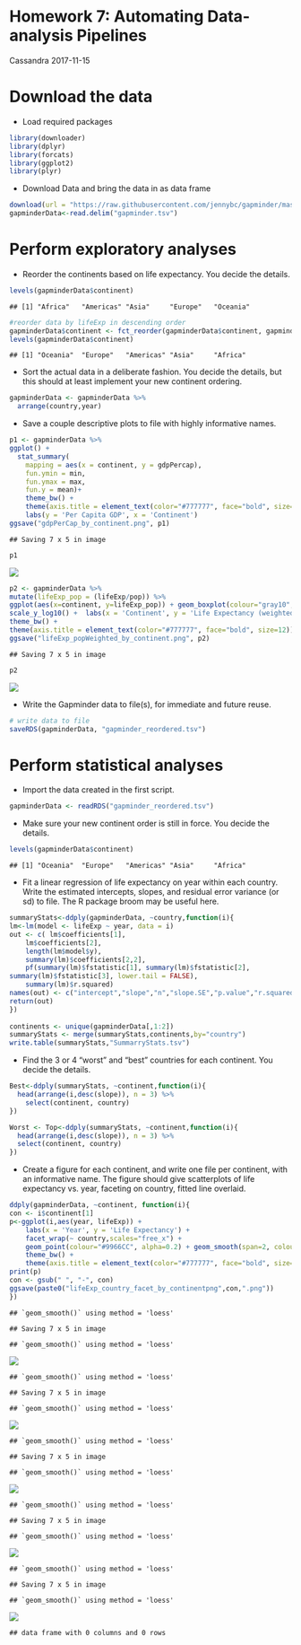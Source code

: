 Homework 7: Automating Data-analysis Pipelines
================
Cassandra
2017-11-15

Download the data
=================

-   Load required packages

``` r
library(downloader)
library(dplyr)
library(forcats)
library(ggplot2)
library(plyr)
```

-   Download Data and bring the data in as data frame

``` r
download(url = "https://raw.githubusercontent.com/jennybc/gapminder/master/inst/extdata/gapminder.tsv", destfile = "gapminder.tsv")
gapminderData<-read.delim("gapminder.tsv")
```

Perform exploratory analyses
============================

-   Reorder the continents based on life expectancy. You decide the details.

``` r
levels(gapminderData$continent)
```

    ## [1] "Africa"   "Americas" "Asia"     "Europe"   "Oceania"

``` r
#reorder data by lifeExp in descending order
gapminderData$continent <- fct_reorder(gapminderData$continent, gapminderData$lifeExp, mean, .desc = TRUE)
levels(gapminderData$continent)
```

    ## [1] "Oceania"  "Europe"   "Americas" "Asia"     "Africa"

-   Sort the actual data in a deliberate fashion. You decide the details, but this should at least implement your new continent ordering.

``` r
gapminderData <- gapminderData %>%
  arrange(country,year)
```

-   Save a couple descriptive plots to file with highly informative names.

``` r
p1 <- gapminderData %>%
ggplot() + 
  stat_summary(
    mapping = aes(x = continent, y = gdpPercap),
    fun.ymin = min,
    fun.ymax = max,
    fun.y = mean)+
    theme_bw() +
    theme(axis.title = element_text(color="#777777", face="bold", size=12)) + 
    labs(y = 'Per Capita GDP', x = 'Continent') 
ggsave("gdpPerCap_by_continent.png", p1)
```

    ## Saving 7 x 5 in image

``` r
p1
```

![](hw-7_files/figure-markdown_github-ascii_identifiers/unnamed-chunk-5-1.png)

``` r
p2 <- gapminderData %>%
mutate(lifeExp_pop = (lifeExp/pop)) %>%
ggplot(aes(x=continent, y=lifeExp_pop)) + geom_boxplot(colour="gray10", fill="skyblue") +
scale_y_log10() +  labs(x = 'Continent', y = 'Life Expectancy (weighted by population)') +
theme_bw() +
theme(axis.title = element_text(color="#777777", face="bold", size=12))
ggsave("lifeExp_popWeighted_by_continent.png", p2)
```

    ## Saving 7 x 5 in image

``` r
p2
```

![](hw-7_files/figure-markdown_github-ascii_identifiers/unnamed-chunk-5-2.png)

-   Write the Gapminder data to file(s), for immediate and future reuse.

``` r
# write data to file
saveRDS(gapminderData, "gapminder_reordered.tsv")
```

Perform statistical analyses
============================

-   Import the data created in the first script.

``` r
gapminderData <- readRDS("gapminder_reordered.tsv")
```

-   Make sure your new continent order is still in force. You decide the details.

``` r
levels(gapminderData$continent)
```

    ## [1] "Oceania"  "Europe"   "Americas" "Asia"     "Africa"

-   Fit a linear regression of life expectancy on year within each country. Write the estimated intercepts, slopes, and residual error variance (or sd) to file. The R package broom may be useful here.

``` r
summaryStats<-ddply(gapminderData, ~country,function(i){
lm<-lm(model <- lifeExp ~ year, data = i)
out <- c( lm$coefficients[1],
    lm$coefficients[2],
    length(lm$model$y),
    summary(lm)$coefficients[2,2],
    pf(summary(lm)$fstatistic[1], summary(lm)$fstatistic[2],
summary(lm)$fstatistic[3], lower.tail = FALSE),
    summary(lm)$r.squared)
names(out) <- c("intercept","slope","n","slope.SE","p.value","r.squared")
return(out)
})
  
continents <- unique(gapminderData[,1:2])
summaryStats <- merge(summaryStats,continents,by="country")
write.table(summaryStats,"SummarryStats.tsv")
```

-   Find the 3 or 4 “worst” and “best” countries for each continent. You decide the details.

``` r
Best<-ddply(summaryStats, ~continent,function(i){
  head(arrange(i,desc(slope)), n = 3) %>%
    select(continent, country)
})

Worst <- Top<-ddply(summaryStats, ~continent,function(i){
  head(arrange(i,desc(slope)), n = 3) %>%
  select(continent, country)
})
```

-   Create a figure for each continent, and write one file per continent, with an informative name. The figure should give scatterplots of life expectancy vs. year, faceting on country, fitted line overlaid.

``` r
ddply(gapminderData, ~continent, function(i){
con <- i$continent[1]
p<-ggplot(i,aes(year, lifeExp)) +
    labs(x = 'Year', y = 'Life Expectancy') +
    facet_wrap(~ country,scales="free_x") +
    geom_point(colour="#9966CC", alpha=0.2) + geom_smooth(span=2, colour="#666699", se=FALSE)+
    theme_bw() +
    theme(axis.title = element_text(color="#777777", face="bold", size=12))
print(p)
con <- gsub(" ", "-", con)
ggsave(paste0("lifeExp_country_facet_by_continentpng",con,".png"))
})
```

    ## `geom_smooth()` using method = 'loess'

    ## Saving 7 x 5 in image

    ## `geom_smooth()` using method = 'loess'

![](hw-7_files/figure-markdown_github-ascii_identifiers/unnamed-chunk-11-1.png)

    ## `geom_smooth()` using method = 'loess'

    ## Saving 7 x 5 in image

    ## `geom_smooth()` using method = 'loess'

![](hw-7_files/figure-markdown_github-ascii_identifiers/unnamed-chunk-11-2.png)

    ## `geom_smooth()` using method = 'loess'

    ## Saving 7 x 5 in image

    ## `geom_smooth()` using method = 'loess'

![](hw-7_files/figure-markdown_github-ascii_identifiers/unnamed-chunk-11-3.png)

    ## `geom_smooth()` using method = 'loess'

    ## Saving 7 x 5 in image

    ## `geom_smooth()` using method = 'loess'

![](hw-7_files/figure-markdown_github-ascii_identifiers/unnamed-chunk-11-4.png)

    ## `geom_smooth()` using method = 'loess'

    ## Saving 7 x 5 in image

    ## `geom_smooth()` using method = 'loess'

![](hw-7_files/figure-markdown_github-ascii_identifiers/unnamed-chunk-11-5.png)

    ## data frame with 0 columns and 0 rows
